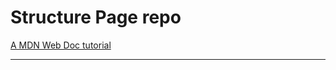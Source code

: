 # **Structure Page repo**
[A MDN Web Doc tutorial](https://developer.mozilla.org/en-US/docs/Learn/HTML/Introduction_to_HTML/Structuring_a_page_of_content)
<hr>
